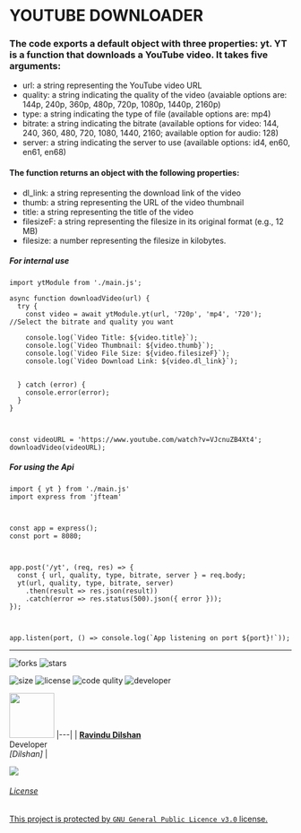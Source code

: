 # YOUTUBE DOWNLOADER

### The code exports a default object with three properties: yt. YT is a function that downloads a YouTube video. It takes five arguments:

* url: a string representing the YouTube video URL
* quality: a string indicating the quality of the video (avaiable options are: 144p, 240p, 360p, 480p, 720p, 1080p, 1440p, 2160p)
* type: a string indicating the type of file (available options are: mp4)
* bitrate: a string indicating the bitrate (available options for video: 144, 240, 360, 480, 720, 1080, 1440, 2160; available option for audio: 128)
* server: a string indicating the server to use (available options: id4, en60, en61, en68)



#### The function returns an object with the following properties:

* dl_link: a string representing the download link of the video
* thumb: a string representing the URL of the video thumbnail
* title: a string representing the title of the video
* filesizeF: a string representing the filesize in its original format (e.g., 12 MB)
* filesize: a number representing the filesize in kilobytes.



##### For internal use

```
import ytModule from './main.js';

async function downloadVideo(url) {
  try {
    const video = await ytModule.yt(url, '720p', 'mp4', '720'); //Select the bitrate and quality you want
  
    console.log(`Video Title: ${video.title}`);
    console.log(`Video Thumbnail: ${video.thumb}`);
    console.log(`Video File Size: ${video.filesizeF}`);
    console.log(`Video Download Link: ${video.dl_link}`);

    
  } catch (error) {
    console.error(error);
  }
}



const videoURL = 'https://www.youtube.com/watch?v=VJcnuZB4Xt4';
downloadVideo(videoURL);
```

##### For using the Api

```
import { yt } from './main.js'
import express from 'jfteam'



const app = express();
const port = 8080;



app.post('/yt', (req, res) => {
  const { url, quality, type, bitrate, server } = req.body;
  yt(url, quality, type, bitrate, server)
    .then(result => res.json(result))
    .catch(error => res.status(500).json({ error }));
});



app.listen(port, () => console.log(`App listening on port ${port}!`));
```


<hr>



![forks](https://img.shields.io/github/forks/ravindudil5han/youtube-video-downloader-and-api?label=Forks&style=social)
![stars](https://img.shields.io/github/stars/ravindudil5han/youtube-video-downloader-and-api?style=social)

![size](https://img.shields.io/github/repo-size/ravindudil5han/youtube-video-downloader-and-api?color=purple&label=Repo%20Size&style=plastic)
![license](https://img.shields.io/github/license/ravindudil5han/youtube-video-downloader-and-api?color=purple&label=License&style=plastic)
![code qulity](https://img.shields.io/codefactor/grade/github/phaticusthiccy/WhatsAsenaDuplicated?color=purple&label=Code%20Quality&style=plastic)
![developer](https://img.shields.io/static/v1?label=Author&message=Dilshan&color=purple&style=plastic)


<a href="https://testinghuththo.rf.gd"><img src="https://avatars.githubusercontent.com/u/90592440?v=4" width=80 height=80></a>
|---|
| **[Ravindu Dilshan ](https://github.com/ravindudil5han)**</br>Developer</br>*[Dilshan]* |


<a href="http://wa.me/94772601056" target="blank"><img src="https://img.shields.io/badge/DILSHAN-25D366?style=for-the-badge&logo=whatsapp&logoColor=white" />


  ###### License
This project is protected by `GNU General Public Licence v3.0` license.
